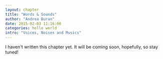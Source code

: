 ```yaml
---
layout: chapter
title: "Words & Sounds"
author: "Andrea Buran"
date: 2015-02-03 11:16:00
categories: hello world
intro: "Voices, Noises and Musics"
---
```


I haven't written this chapter yet. It will be coming soon, hopefully, so stay tuned!